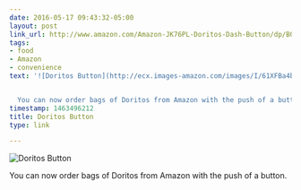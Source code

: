 ```yaml
---
date: 2016-05-17 09:43:32-05:00
layout: post
link_url: http://www.amazon.com/Amazon-JK76PL-Doritos-Dash-Button/dp/B01BH9ERN8
tags:
- food
- Amazon
- convenience
text: '![Doritos Button](http://ecx.images-amazon.com/images/I/61XFBa4bwBL.jpg)


  You can now order bags of Doritos from Amazon with the push of a button.'
timestamp: 1463496212
title: Doritos Button
type: link

---
```

![Doritos Button](http://ecx.images-amazon.com/images/I/61XFBa4bwBL.jpg)

You can now order bags of Doritos from Amazon with the push of a button.